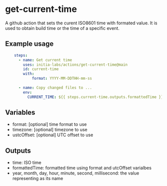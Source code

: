 # get-current-time

A github action that sets the curent ISO8601 time with formated value. It is used to obtain build time or the time of a specific event.

## Example usage
```yaml
    steps:
      - name: Get current time
        uses: initia-labs/actions/get-current-time@main
        id: current-time
        with:
            format: YYYY-MM-DDTHH-mm-ss
            
      - name: Copy changed files to ...
        env:
          CURRENT_TIME: ${{ steps.current-time.outputs.formattedTime }}
```

## Variables
* format: [optional] time format to use
* timezone: [optional] timezone to use
* ustcOffset: [optional] UTC offset to use

## Outputs
* time: ISO time
* formattedTime: formatted time using format and utcOffset varialbes
* year, month, day, hour, minute, second, millisecond: the value representing as its name
